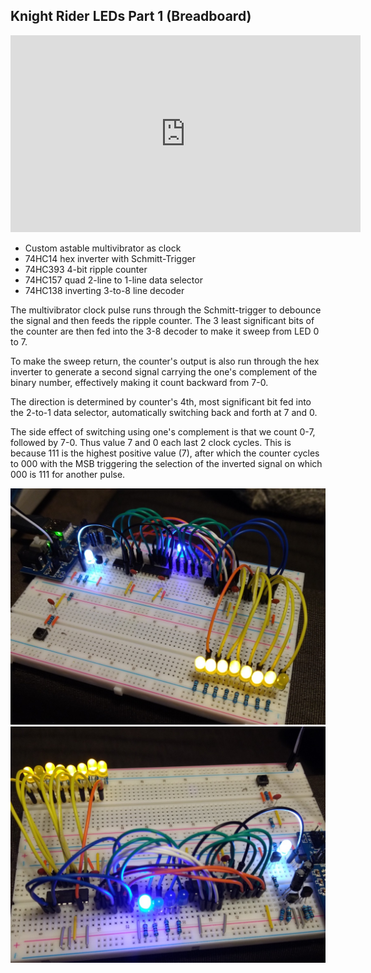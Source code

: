 Knight Rider LEDs Part 1 (Breadboard)
--------------------------

<iframe width="560" height="315" src="https://www.youtube.com/embed/yOqT7gJiIEw" frameborder="0" allow="accelerometer; autoplay; encrypted-media; gyroscope; picture-in-picture" allowfullscreen></iframe>

* Custom astable multivibrator as clock
* 74HC14 hex inverter with Schmitt-Trigger
* 74HC393 4-bit ripple counter
* 74HC157 quad 2-line to 1-line data selector
* 74HC138 inverting 3-to-8 line decoder

The multivibrator clock pulse runs through the Schmitt-trigger to debounce the signal and then feeds the ripple counter. The 3 least significant bits of the counter are then fed into the 3-8 decoder to make it sweep from LED 0 to 7.

To make the sweep return, the counter's output is also run through the hex inverter to generate a second signal carrying the one's complement of the binary number, effectively making it count backward from 7-0.

The direction is determined by counter's 4th, most significant bit fed into the 2-to-1 data selector, automatically switching back and forth at 7 and 0.

The side effect of switching using one's complement is that we count 0-7, followed by 7-0. Thus value 7 and 0 each last 2 clock cycles. This is because 111 is the highest positive value (7), after which the counter cycles to 000 with the MSB triggering the selection of the inverted signal on which 000 is 111 for another pulse.

![](knightrider-1.jpg)
![](knightrider-1-1.jpg)
